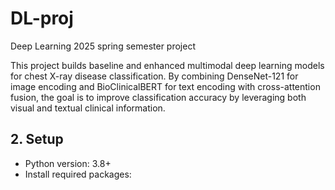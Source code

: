 # DL-proj
Deep Learning 2025 spring semester project

This project builds baseline and enhanced multimodal deep learning models for chest X-ray disease classification. By combining DenseNet-121 for image encoding and BioClinicalBERT for text encoding with cross-attention fusion, the goal is to improve classification accuracy by leveraging both visual and textual clinical information.


## 2. Setup
- Python version: 3.8+
- Install required packages:
